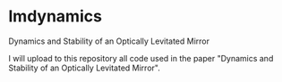 # lmdynamics
Dynamics and Stability of an Optically Levitated Mirror

I will upload to this repository all code used in the paper "Dynamics and Stability of an Optically Levitated Mirror". 
